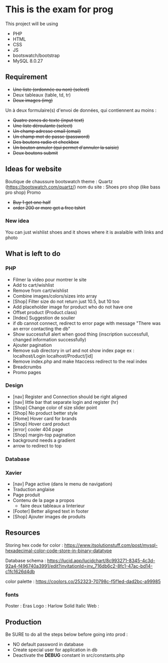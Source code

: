 # This is the exam for prog
This project will be using
- PHP
- HTML
- CSS
- JS
- bootswatch/bootstrap
- MySQL 8.0.27


## Requirement
- ~~Une liste (ordonnée ou non) (select)~~
- Deux tableaux (table, td, tr)
- ~~Deux images (img)~~

Un à deux formulaire(s) d'envoi de données, qui contiennent au moins :
- ~~Quatre zones de texte (input text)~~
- ~~Une liste déroulante (select)~~
- ~~Un champ adresse email (email)~~
- ~~Un champ mot de passe (password)~~
- ~~Des boutons radio et checkbox~~
- ~~Un bouton annuler (qui permet d'annuler la saisie)~~
- ~~Deux boutons submit~~

## Ideas for website
Boutique de chaussure
bootswatch theme : Quartz (https://bootswatch.com/quartz/)
nom du site : Shoes pro shop (like bass pro shop)
Promo
- ~~Buy 1 get one half~~
- ~~order 200 or more get a free tshirt~~

### New idea
You can just wishlist shoes and it shows where it is avalaible with links and photo

## What is left to do 
### PHP
- Filmer la video pour montrer le site
- Add to cart/wishlist
- Remove from cart/wishlist
- Combine images/colors/sizes into array
- [Shop] Filter size do not return just 10.5, but 10 too
- Add placeholder image for product who do not have one
- Offset product (Product.class)
- [Index] Suggestion de soulier
- if db cannot connect, redirect to error page with message "There was an error contacting the db"
- Show successfull alert when good thing (inscription successfull, changed information successfully)
- Ajouter pagination
- Remove sub directory in url and not show index page
ex : localhost/Login
localhost/Product/[id]
- Remove index.php and make htaccess redirect to the real index
- Breadcrumbs
- Promo pages

### Design
- [nav] Register and Connection should be right aligned
- [nav] little bar that separate login and register (hr)
- [Shop] Change color of size slider point
- [Shop] No product better style
- [Home] Hover card for brands
- [Shop] Hover card product
- [error] cooler 404 page
- [Shop] margin-top pagination
- background needs a gradient
- arrow to redirect to top

### Database


### Xavier
- [nav] Page active (dans le menu de navigation)
- Traduction anglaise
- Page produit
- Contenu de la page a propos
    - faire deux tableaux a linterieur
- [Footer] Better aligned text in footer
- [Shop] Ajouter images de produits



## Resources
Storing hex code for color : https://www.itsolutionstuff.com/post/mysql-hexadecimal-color-code-store-in-binary-datatype

Database schema : https://lucid.app/lucidchart/8c993271-8345-4c3d-92a4-f496740a3991/edit?invitationId=inv_716db6c2-8fc1-47ac-bd14-c1fc1626d4db

color palette : https://coolors.co/252323-70798c-f5f1ed-dad2bc-a99985

### fonts
Poster          : Eras
Logo            : Harlow Solid Italic
Web             : 


## Production
Be SURE to do all the steps below before going into prod :
- NO default password in database
- Create special user for application in db
- Deactivate the __DEBUG__ constant in src/constants.php
